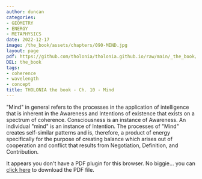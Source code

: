 ```yaml
---
author: duncan
categories:
- GEOMETRY
- ENERGY
- METAPHYSICS
date: 2022-12-17
image: /the_book/assets/chapters/090-MIND.jpg
layout: page
pdf: https://github.com/tholonia/tholonia.github.io/raw/main/_the_book/assets/chapters/090-MIND.pdf
DEL: the_book
tags:
- coherence
- wavelength
- concept
title: THOLONIA the book - Ch. 10 - Mind
---
```


"Mind" in general refers to the processes in the application of intelligence that is inherent in the Awareness and Intentions of existence that exists on a spectrum of coherence.  Consciousness is an instance of Awareness.  An individual "mind" is an instance of Intention.  The processes of "Mind" creates self-similar patterns and is, therefore, a product of energy specifically for the purpose of creating balance which arises out of cooperation and conflict that results from Negotiation, Definition, and Contribution.

<!--more-->

<object data='{{ page.pdf }}#zoom=100%' width='100%' height='1000' type='application/pdf'><p>It appears you don't have a PDF plugin for this browser. No biggie... you can <a href='{{ page.pdf }}'> click here</a> to download the PDF file.</p></object>